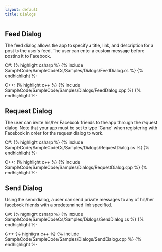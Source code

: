 ```yaml
---
layout: default
title: Dialogs
---
```


## Feed Dialog
The feed dialog allows the app to specify a title, link, and description for a post to the user's feed. The user can enter a custom message before posting it to Facebook.

C#:
{% highlight csharp %}
{% include SampleCode/SampleCodeCs/Samples/Dialogs/FeedDialog.cs %}
{% endhighlight %}

C++:
{% highlight c++ %}
{% include SampleCode/SampleCode/Samples/Dialogs/FeedDialog.cpp %}
{% endhighlight %}

## Request Dialog
The user can invite his/her Facebook friends to the app through the request dialog. Note that your app must be set to type 'Game' when registering with Facebook in order for the request dialog to work.

C#:
{% highlight csharp %}
{% include SampleCode/SampleCodeCs/Samples/Dialogs/RequestDialog.cs %}
{% endhighlight %}

C++:
{% highlight c++ %}
{% include SampleCode/SampleCode/Samples/Dialogs/RequestDialog.cpp %}
{% endhighlight %}

## Send Dialog
Using the send dialog, a user can send private messages to any of his/her facebook friends with a predetermined link specified.

C#:
{% highlight csharp %}
{% include SampleCode/SampleCodeCs/Samples/Dialogs/SendDialog.cs %}
{% endhighlight %}

C++
{% highlight c++ %}
{% include SampleCode/SampleCode/Samples/Dialogs/SendDialog.cpp %}
{% endhighlight %}
<br />